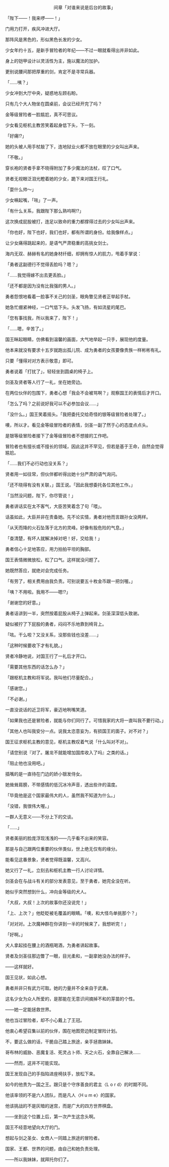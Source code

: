 <p align="center">间章「对谁来说是后台的故事」</p>

「陛下——！我来啰——！」

门用力打开，疾风冲进大厅。

那阵风是黑色的，形似黑色长发的少女。

少女年约十五，是新手冒险者的年纪——不过一眼就看得出并非如此。

身上的铠甲设计以灵活性为主，施以魔法的加护。

更别说腰间那把厚重的剑，肯定不是寻常兵器。

「……咦？」

少女冲到大厅中央，疑惑地左顾右盼。

只有几个大人物坐在圆桌前，会议已经开完了吗？

金等级冒险者一脸尴尬，真不可思议。

少女看见枢机主教苦笑着起身低下头，下一刻。

「好痛!?」

她的头被人用手杖敲了下，连地狱业火都不放在眼里的少女叫出声来。

「不敬。」

穿长袍的贤者手拿不晓得附加了多少魔法的法杖，叹了口气。

贤者无视眼泛泪光瞪着她的少女，跪下来对国王行礼。

「耍什么帅～」

少女噘起嘴，「呿」了一声。

「有什么关系，我跟陛下那么熟呜啊!?」

这次换成屁股被打，连足以致命的重力都撑得过去的少女叫出声来。

「你也好，陛下也好，我们也好，都有所谓的身份。给我像样点。」

让少女痛得跳起来的，是语气严肃稳重的高挑女剑士。

海内无双、赫赫有名的她身材纤细，却拥有惊人的肌力，甩着手掌说：

「勇者这副德行不觉得丢脸吗？嗯？」

「……我觉得嫁不出去更丢脸。」

「还不都是因为没有比我强的男人。」

勇者怨恨地看着一脸事不关己的剑圣，眼角瞥见贤者正举起手杖。

她急忙绷紧神经，一口气低下头。头发飞扬，有如流星的尾巴。

「您有事找我，所以我来了，陛下！」

「……嗯，辛苦了。」

国王眯起眼睛，仿佛看到温馨的画面，大气地举起一只手，展现他的度量。

他本来就没有要求十五岁就跑出孤儿院、成为勇者的女孩要像贵族一样彬彬有礼。

只要「懂得对对方表示敬意」即可。

勇者说着「打扰了」，轻轻坐到圆桌的椅子上。

剑圣及贤者等人行了一礼，坐在她旁边。

在两位伙伴的包围下，勇者心想「我会不会被骂啊？」观察国王的表情后才开口。

「怎么了吗？之前说好我可以不必参加会议……」

「没什么。」国王笑着摇头。「我把委托交给奇怪的银等级冒险者处理了。」

噢，所以才。看见金等级冒险者的表情，剑圣一副了然于心的态度点点头。

是银等级冒险者接下了金等级冒险者不想接的工作吧。

冒险者也有擅长或不擅长的领域，因此这并不罕见，但若是基于王命，自然会觉得尴尬。

「……我们不必行动也没关系？」

贤者用一如往常，但伙伴都听得出她十分严肃的语气询问。

「还不晓得有没有关联，」国王说。「因此我想委托各位其他工作。」

「当然没问题，陛下，你尽管说！」

勇者讲话实在太不客气，大臣苦笑着念了句「喂」。

话虽如此，大臣并非在责备她。先不论实情，勇者对他而言跟孙女没两样。

「从天而降的火石坠落于北方的灵峰。好像有股危险的气息。」

「查清楚，有坏人就解决掉对吧！好，交给我！」

勇者信心十足地答应，用力拍拍平坦的胸部。

国王表情微微放松，松了口气。这样就没问题了。

她既然答应，就绝对会完成任务。

「有劳了，相关费用由我负责。可别说要五十枚金币跟一把剑喔。」

「咦？不用啦。我用不——嗯!?」

「谢谢您的好意。」

勇者话讲到一半，突然按着屁股从椅子上弹起来。剑圣深深低头致谢。

疑似被拧了下屁股的勇者，闷闷不乐地靠到椅背上。

「呿。干么啦？又没关系，没那些钱也没差……」

「这种时候要收下才有礼貌。」

贤者冷静地说，对国王行了一礼后才开口。

「需要其他东西的话怎么办？」

「跟枢机主教和将军说。我叫他们尽量配合。」

「感谢您。」

「不必谢。」

一直没说话的近卫将军，豪迈地咧嘴笑道。

「如果我也还是冒险者，就能与你们同行了。可惜我家的大将一直叫我不要行动。」

「其他人也叫我安分一点。说我太恣意妄为，有损国王的面子。对不对？」

国王征求枢机主教的意见，枢机主教叹着气说「什么叫对不对」。

「请您别说『对了。屠龙不就能增加国库收入了吗』之类的话。」

「阻止他也没用吧。」

插嘴的是一直待在门边的娇小银发侍女。

她耸耸肩膀，不带感情的低沉冰冷声音，透出些许的温度。

「毕竟他是这个国家最伟大的人，虽然我不知道为什么。」

「没错，我很伟大喔。」

一群人无意义——不分上下的交谈。

「……」

贤者美丽的脸庞浮现浅浅的——几乎看不出来的笑容。

那是与自己跟两位重要的伙伴类似，世上绝无仅有的缘分。

能看见这番景象，贤者觉得既温馨，又高兴。

她又行了一礼，立刻去和枢机主教一行人讨论详情。

剑圣会在与战斗有关的部分发表意见，至于勇者，她完全没在听。

她似乎突然想到什么，冲向金等级的犬人。

「大叔，大叔！上次的故事你还没说完！」

「上、上次？」他眨眨被毛覆盖的眼睛。「噢，和大怪鸟单挑那个？」

「对对对。上次魔神群在你讲到一半的时候来了，我想听完！」

「好啊。」

犬人拿起挂在腰上的酒瓶喝酒，为勇者讲起故事。

贤者及剑圣往那边瞥了一眼，目光柔和，一副拿她没办法的样子。

——这样就好。

国王见状，如此心想。

勇者并非只有武力可取。她的力量并不全来自于武勇。

这名少女为众人所爱的，是那能在无意识间摘掉不和的芽苗的个性。

——她一定能拯救世界。

他也当过冒险者，却不小心戴上了王冠。

他衷心希望召集以前的伙伴，围在地图旁边制定冒险计划。

不，要这么做的话，干脆自己踏上旅途，亲手拯救妹妹。

哥布林的威胁、恶魔复活、死灵占卜师、天之火石，全靠自己解决……

——然而，这并不可能实现。

国王发现自己的手指陷进座椅扶手，放松下来。

如今的他贵为一国之王。跟只是个守序善良的君主〈L o r d〉的时期不同。

他该率领的不是六人团队，而是凡人〈H u m e〉的国家。

他该挑战的不是灰暗的迷宫，而是广大的四方世界棋盘。

——坐到这个位置上后，第一次产生这念头啊。

国王不经意地望向大厅的门。

想起与剑之圣女、女商人一同踏上旅途的冒险者。

国家、王都、世界的问题，由自己和她负责处理。

——所以我妹妹，就拜托你们了。

